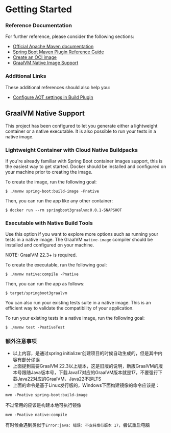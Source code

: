 # Getting Started

### Reference Documentation

For further reference, please consider the following sections:

* [Official Apache Maven documentation](https://maven.apache.org/guides/index.html)
* [Spring Boot Maven Plugin Reference Guide](https://docs.spring.io/spring-boot/docs/3.2.4/maven-plugin/reference/html/)
* [Create an OCI image](https://docs.spring.io/spring-boot/docs/3.2.4/maven-plugin/reference/html/#build-image)
* [GraalVM Native Image Support](https://docs.spring.io/spring-boot/docs/3.2.4/reference/html/native-image.html#native-image)

### Additional Links

These additional references should also help you:

* [Configure AOT settings in Build Plugin](https://docs.spring.io/spring-boot/docs/3.2.4/maven-plugin/reference/htmlsingle/#aot)

## GraalVM Native Support

This project has been configured to let you generate either a lightweight container or a native
executable.
It is also possible to run your tests in a native image.

### Lightweight Container with Cloud Native Buildpacks

If you're already familiar with Spring Boot container images support, this is the easiest way to get
started.
Docker should be installed and configured on your machine prior to creating the image.

To create the image, run the following goal:

```
$ ./mvnw spring-boot:build-image -Pnative
```

Then, you can run the app like any other container:

```
$ docker run --rm springboot3graalvm:0.0.1-SNAPSHOT
```

### Executable with Native Build Tools

Use this option if you want to explore more options such as running your tests in a native image.
The GraalVM `native-image` compiler should be installed and configured on your machine.

NOTE: GraalVM 22.3+ is required.

To create the executable, run the following goal:

```
$ ./mvnw native:compile -Pnative
```

Then, you can run the app as follows:

```
$ target/springboot3graalvm
```

You can also run your existing tests suite in a native image.
This is an efficient way to validate the compatibility of your application.

To run your existing tests in a native image, run the following goal:

```
$ ./mvnw test -PnativeTest
```

### 额外注意事项
* 以上内容，是通过spring initializer创建项目的时候自动生成的，但是其中内容有部分谬误
* 上面提到需要GraalVM 22.3以上版本，这是旧版的说明，新版GraalVM的版本号跟随Java版本号，下载Java17对应的GraalVM版本就是17，不要强行下载Java22对应的GraalVM，Java22不是LTS
* 上面的命令是基于Linux发行版的，Windows下面构建镜像的命令应该是：
```
mvn -Pnative spring-boot:build-image
```
不过常用的应该是构建本地可执行镜像
```shell
mvn -Pnative native:compile
```
有时候会遇到类似于`Error:java: 错误: 不支持发行版本 17`，尝试重启电脑
